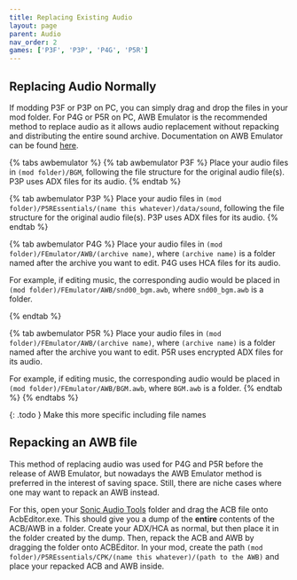 ```yaml
---
title: Replacing Existing Audio
layout: page
parent: Audio
nav_order: 2
games: ['P3F', 'P3P', 'P4G', 'P5R']
---
```


## Replacing Audio Normally

If modding P3F or P3P on PC, you can simply drag and drop the files in your mod folder. For P4G or P5R on PC, AWB Emulator is the recommended method to replace audio as it allows audio replacement without repacking and distributing the entire sound archive. Documentation on AWB Emulator can be found [here](https://sewer56.dev/FileEmulationFramework/emulators/awb.html).

{% tabs awbemulator %}
{% tab awbemulator P3F %}
Place your audio files in `(mod folder)/BGM`, following the file structure for the original audio file(s). P3P uses ADX files for its audio.
{% endtab %}

{% tab awbemulator P3P %}
Place your audio files in `(mod folder)/P5REssentials/(name this whatever)/data/sound`, following the file structure for the original audio file(s). P3P uses ADX files for its audio.
{% endtab %}

{% tab awbemulator P4G %}
Place your audio files in `(mod folder)/FEmulator/AWB/(archive name)`, where `(archive name)` is a folder named after the archive you want to edit. P4G uses HCA files for its audio.

For example, if editing music, the corresponding audio would be placed in `(mod folder)/FEmulator/AWB/snd00_bgm.awb`, where `snd00_bgm.awb` is a folder.

{% endtab %}

{% tab awbemulator P5R %}
Place your audio files in `(mod folder)/FEmulator/AWB/(archive name)`, where `(archive name)` is a folder named after the archive you want to edit. P5R uses encrypted ADX files for its audio.

For example, if editing music, the corresponding audio would be placed in `(mod folder)/FEmulator/AWB/BGM.awb`, where `BGM.awb` is a folder.
{% endtab %}
{% endtabs %}



{: .todo }
Make this more specific including file names

## Repacking an AWB file

This method of replacing audio was used for P4G and P5R before the release of AWB Emulator, but nowadays the AWB Emulator method is preferred in the interest of saving space. Still, there are niche cases where one may want to repack an AWB instead.

For this, open your [Sonic Audio Tools](https://github.com/blueskythlikesclouds/SonicAudioTools) folder and drag the ACB file onto AcbEditor.exe. This should give you a dump of the **entire** contents of the ACB/AWB in a folder. Create your ADX/HCA as normal, but then place it in the folder created by the dump. Then, repack the ACB and AWB by dragging the folder onto ACBEditor. In your mod, create the path `(mod folder)/P5REssentials/CPK/(name this whatever)/(path to the AWB)` and place your repacked ACB and AWB inside.
